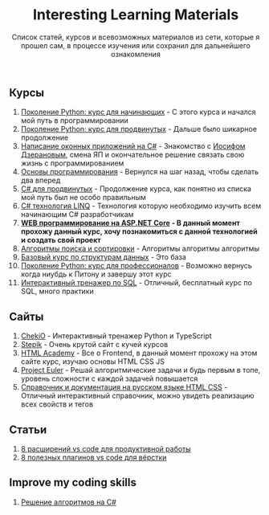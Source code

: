 <body>
    <header>
        <h1>Interesting Learning Materials</h1>
        <p>
            Список статей, курсов и всевозможных материалов из сети, которые я прошел сам, в процессе изучения или
            сохранил для дальнейшего ознакомления
        </p>
    </header>
    <main>
        <section>
            <h2>Курсы</h2>
            <ol>
                <li>
                    <a href="https://stepik.org/course/58852/info" target="_blank">Поколение Python: курс для
                        начинающих</a>
                    - С этого курса и начался мой путь в программировании
                </li>
                <li>
                    <a href="https://stepik.org/course/68343/info" target="_blank">Поколение Python: курс для
                        продвинутых</a>
                    - Дальше было шикарное продолжение
                </li>
                <li>
                    <a href="https://stepik.org/course/58658/info" target="_blank">Написание оконных приложений на
                        C#</a>
                    - Знакомство с <a href="https://github.com/JosefDzeranov" target="_blank">Иосифом Дзерановым</a>,
                    смена ЯП и
                    окончательное решение связать свою жизнь с программированием
                </li>
                <li>
                    <a href="https://stepik.org/course/5482/info" target="_blank">Основы программирования</a>
                    - Вернулся на шаг назад, чтобы сделать два вперед
                </li>
                <li>
                    <a href="https://stepik.org/course/84983/info" target="_blank">C# для продвинутых</a>
                    - Продолжение курса, как понятно из списка мой путь был не особо правильным
                </li>
                <li>
                    <a href="https://stepik.org/course/87924/info" target="_blank">C# технология LINQ</a>
                    - Технология которую необходимо изучить всем начинающим C# разработчикам
                </li>
                <li><b>
                        <a href="https://stepik.org/course/58659/info" target="_blank">WEB программирование на ASP.NET
                            Core</a>
                        - В данный момент прохожу данный курс, хочу познакомиться с данной технологией и создать свой
                        проект
                    </b></li>
                <li>
                    <a href="https://stepik.org/course/23981/info" target="_blank">Алгоритмы поиска и сортировки</a>
                    - Алгоритмы алгоритмы алгоритмы
                </li>
                <li>
                    <a href="https://stepik.org/course/55971/info" target="_blank">Базовый курс по структурам данных</a>
                    - Это база
                </li>
                <li>
                    <a href="https://stepik.org/course/82541/info" target="_blank">Поколение Python: курс для
                        профессионалов</a>
                    - Возможно вернусь когда ниубдь к Питону и завершу этот курс
                </li>
                <li>
                    <a href="https://stepik.org/course/63054/info" target="_blank">Интерактивный тренажер по SQL</a>
                    - Отличный, бесплатный курс по SQL, много практики
                </li>
            </ol>
        </section>
        <section>
            <h2>Сайты</h2>
            <ol>
                <li>
                    <a href="https://checkio.org/">ChekiO</a>
                    - Интерактивный тренажер Python и TypeScript
                </li>
                <li>
                    <a href="https://stepik.org" target="_blank">Stepik</a>
                    - Очень крутой сайт с кучей курсов
                </li>
                <li>
                    <a href="https://htmlacademy.ru" target="_blank">HTML Academy</a>
                    - Все о Frontend, в данный момент прохожу на этом сайте курс, изучаю основы HTML CSS JS
                </li>
                <li>
                    <a href="https://projecteuler.net" target="_blank">Project Euler</a>
                    - Решай алгоритмические задачи и будь первым в топе, уровень сложности с каждой задачей повышается
                </li>
                <li>
                    <a href="https://hcdev.ru/" target="_blank">Справочник и документация на русском языке HTML CSS</a>
                    - Отличный интерактивный справочник, можно увидеть реализацию всех свойств и тегов
                </li>
            </ol>
        </section>
        <section>
            <h2>Статьи</h2>
            <ol>
                <li>
                    <a href="https://htmlacademy.ru/blog/soft/efficient-vs-code-plugins" target="_blank">8 расширений vs
                        code для продуктивной работы</a>
                </li>
                <li>
                    <a href="https://htmlacademy.ru/blog/soft/vscode-addons"
                        target="_blank">8 полезных плагинов vs code для вёрстки</a>
                </li>
            </ol>
        </section>
        <section>
            <h2>Improve my coding skills</h2>
            <ol>
                <li>
                    <a href="https://codestandard.net/ru/" target="_blank">Решение алгоритмов на C#</a>
                </li>
            </ol>
        </section>
    </main>
    <footer>
    </footer>
</body>
